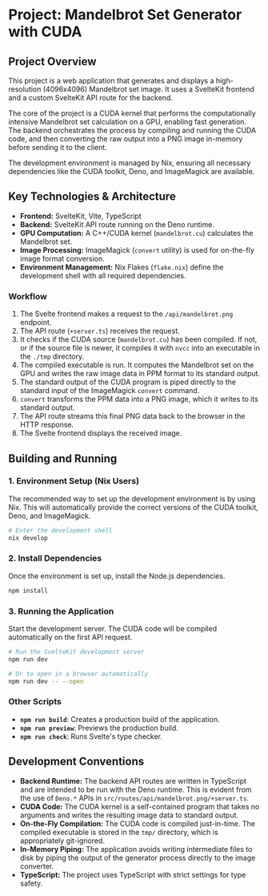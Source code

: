 # Project: Mandelbrot Set Generator with CUDA

## Project Overview

This project is a web application that generates and displays a high-resolution (4096x4096) Mandelbrot set image. It uses a SvelteKit frontend and a custom SvelteKit API route for the backend.

The core of the project is a CUDA kernel that performs the computationally intensive Mandelbrot set calculation on a GPU, enabling fast generation. The backend orchestrates the process by compiling and running the CUDA code, and then converting the raw output into a PNG image in-memory before sending it to the client.

The development environment is managed by Nix, ensuring all necessary dependencies like the CUDA toolkit, Deno, and ImageMagick are available.

## Key Technologies & Architecture

*   **Frontend:** SvelteKit, Vite, TypeScript
*   **Backend:** SvelteKit API route running on the Deno runtime.
*   **GPU Computation:** A C++/CUDA kernel (`mandelbrot.cu`) calculates the Mandelbrot set.
*   **Image Processing:** ImageMagick (`convert` utility) is used for on-the-fly image format conversion.
*   **Environment Management:** Nix Flakes (`flake.nix`) define the development shell with all required dependencies.

### Workflow

1.  The Svelte frontend makes a request to the `/api/mandelbrot.png` endpoint.
2.  The API route (`+server.ts`) receives the request.
3.  It checks if the CUDA source (`mandelbrot.cu`) has been compiled. If not, or if the source file is newer, it compiles it with `nvcc` into an executable in the `./tmp` directory.
4.  The compiled executable is run. It computes the Mandelbrot set on the GPU and writes the raw image data in PPM format to its standard output.
5.  The standard output of the CUDA program is piped directly to the standard input of the ImageMagick `convert` command.
6.  `convert` transforms the PPM data into a PNG image, which it writes to its standard output.
7.  The API route streams this final PNG data back to the browser in the HTTP response.
8.  The Svelte frontend displays the received image.

## Building and Running

### 1. Environment Setup (Nix Users)

The recommended way to set up the development environment is by using Nix. This will automatically provide the correct versions of the CUDA toolkit, Deno, and ImageMagick.

```sh
# Enter the development shell
nix develop
```

### 2. Install Dependencies

Once the environment is set up, install the Node.js dependencies.

```sh
npm install
```

### 3. Running the Application

Start the development server. The CUDA code will be compiled automatically on the first API request.

```sh
# Run the SvelteKit development server
npm run dev

# Or to open in a browser automatically
npm run dev -- --open
```

### Other Scripts

*   **`npm run build`**: Creates a production build of the application.
*   **`npm run preview`**: Previews the production build.
*   **`npm run check`**: Runs Svelte's type checker.

## Development Conventions

*   **Backend Runtime:** The backend API routes are written in TypeScript and are intended to be run with the Deno runtime. This is evident from the use of `Deno.*` APIs in `src/routes/api/mandelbrot.png/+server.ts`.
*   **CUDA Code:** The CUDA kernel is a self-contained program that takes no arguments and writes the resulting image data to standard output.
*   **On-the-Fly Compilation:** The CUDA code is compiled just-in-time. The compiled executable is stored in the `tmp/` directory, which is appropriately git-ignored.
*   **In-Memory Piping:** The application avoids writing intermediate files to disk by piping the output of the generator process directly to the image converter.
*   **TypeScript:** The project uses TypeScript with strict settings for type safety.
